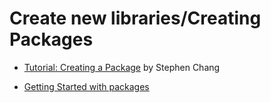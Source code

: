 # Create new libraries/Creating Packages

* [Tutorial: Creating a Package](https://blog.racket-lang.org/2017/10/tutorial-creating-a-package.html) by Stephen Chang

* [Getting Started with packages](https://docs.racket-lang.org/pkg/getting-started.html)

